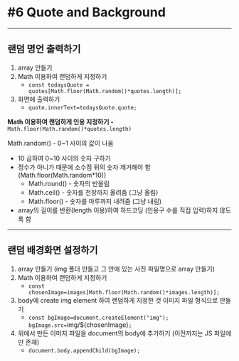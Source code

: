 # #6 Quote and Background

---

## 랜덤 명언 출력하기

1. array 만들기
2. Math 이용하여 랜덤하게 지정하기
    - `const todaysQuote = quotes[Math.floor(Math.random()*quotes.length)];`
3. 화면에 출력하기
    - `quote.innerText=todaysQuote.quote;`

**Math 이용하여 랜덤하게 인용 지정하기 -** `Math.floor(Math.random()*quotes.length)`

Math.random() - 0~1 사이의 값이 나옴 

- 10 곱하여 0~10 사이의 숫자 구하기
- 정수가 아니가 때문에 소수점 뒤의 숫자 제거해야 함 (Math.floor(Math.random*10))
    - Math.round() - 숫자의 반올림
    - Math.ceil() - 숫자를 천장까지 올려줌 (그냥 올림)
    - Math.floor() - 숫자를 마루까지 내려줌 (그냥 내림)
- array의 길이를 반환(length 이용)하여 하드코딩 (인용구 수를 직접 입력)하지 않도록 함

---

## 랜덤 배경화면 설정하기

1. array 만들기 (img 폴더 만들고 그 안에 있는 사진 파일명으로 array 만들기)
2. Math 이용하여 랜덤하게 지정하기
    - `const chosenImage=images[Math.floor(Math.random()*images.length)];`
3. body에 create img element 하여 랜덤하게 지정한 것 이미지 파일 형식으로 만들기
    - `const bgImage=document.createElement("img");
     bgImage.src=`img/${chosenImage}`;`
4. 위에서 만든 이미지 파일을 document의 body에 추가하기 (이전까지는 JS 파일에만 존재)
    - `document.body.appendChild(bgImage);`